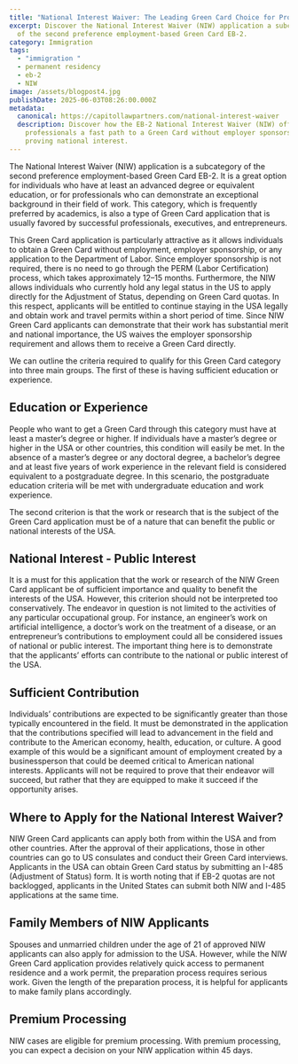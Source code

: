 ```yaml
---
title: "National Interest Waiver: The Leading Green Card Choice for Professionals"
excerpt: Discover the National Interest Waiver (NIW) application a subcategory
  of the second preference employment-based Green Card EB-2.
category: Immigration
tags:
  - "immigration "
  - permanent residency
  - eb-2
  - NIW
image: /assets/blogpost4.jpg
publishDate: 2025-06-03T08:26:00.000Z
metadata:
  canonical: https://capitollawpartners.com/national-interest-waiver
  description: Discover how the EB-2 National Interest Waiver (NIW) offers
    professionals a fast path to a Green Card without employer sponsorship by
    proving national interest.
---
```


The National Interest Waiver (NIW) application is a subcategory of the second preference
employment-based Green Card EB-2. It is a great option for
individuals who have at least an advanced degree or equivalent
education, or for professionals who can demonstrate an exceptional
background in their field of work. This category, which is frequently
preferred by academics, is also a type of Green Card application that
is usually favored by successful professionals, executives, and
entrepreneurs.

This Green Card application is particularly attractive as it allows
individuals to obtain a Green Card without employment, employer
sponsorship, or any application to the Department of Labor. Since
employer sponsorship is not required, there is no need to go through
the PERM (Labor Certification) process, which takes approximately
12–15 months. Furthermore, the NIW allows individuals who currently
hold any legal status in the US to apply directly for the Adjustment
of Status, depending on Green Card quotas. In this respect,
applicants will be entitled to continue staying in the USA legally
and obtain work and travel permits within a short period of time.
Since NIW Green Card applicants can demonstrate that their work has
substantial merit and national importance, the US waives the employer
sponsorship requirement and allows them to receive a Green Card
directly.

We can outline the criteria required to qualify for this Green Card
category into three main groups. The first of these is having
sufficient education or experience.

## Education or Experience

People who want to get a Green Card through this category must have at least a master’s degree or higher. If individuals have a master’s degree or higher in the USA or other countries, this condition will easily be met. In the absence of a master’s degree or any doctoral degree, a bachelor’s degree and at least five years of work experience in the relevant field is considered equivalent to a postgraduate degree. In this scenario, the postgraduate education criteria will be met with undergraduate education and work experience.

The second criterion is that the work or research that is the subject of the Green Card application must be of a nature that can benefit the public or national interests of the USA.

## National Interest - Public Interest

It is a must for this application that the work or research of the NIW Green Card applicant be of sufficient importance and quality to benefit the interests of the USA. However, this criterion should not be interpreted too conservatively. The endeavor in question is not limited to the activities of any particular occupational group. For instance, an engineer’s work on artificial intelligence, a doctor’s work on the treatment of a disease, or an entrepreneur’s contributions to employment could all be considered issues of national or public interest. The important thing here is to demonstrate that the applicants’ efforts can contribute to the national or public interest of the USA.

## Sufficient Contribution

Individuals’ contributions are expected to be significantly greater than those typically encountered in the field. It must be demonstrated in the application that the contributions specified will lead to advancement in the field and contribute to the American economy, health, education, or culture. A good example of this would be a significant amount of employment created by a businessperson that could be deemed critical to American national interests. Applicants will not be required to prove that their endeavor will succeed, but rather that they are equipped to make it succeed if the opportunity arises.

## Where to Apply for the National Interest Waiver?

NIW
Green Card applicants can apply both from within the USA and from
other countries. After the approval of their applications, those in
other countries can go to US consulates and conduct their Green Card
interviews. Applicants in the USA can obtain Green Card status by
submitting an I-485 (Adjustment of Status) form. It is worth noting
that if EB-2 quotas are not backlogged, applicants in the United
States can submit both NIW and I-485 applications at the same time. 


## Family Members of NIW Applicants

Spouses
and unmarried children under the age of 21 of approved NIW applicants
can also apply for admission to the USA. However, while the NIW Green
Card application provides relatively quick access to permanent
residence and a work permit, the preparation process requires serious
work. Given the length of the preparation process, it is helpful for
applicants to make family plans accordingly.

## Premium Processing

NIW
cases are eligible for premium processing. With premium processing,
you can expect a decision on your NIW application within 45 days.
